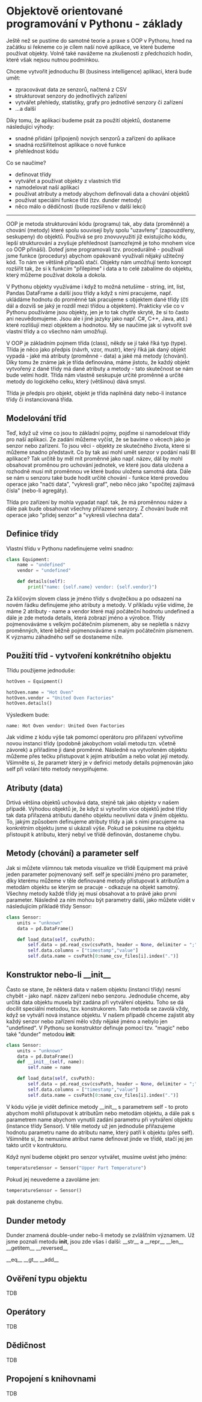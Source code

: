 # Objektově orientované programování v Pythonu - základy

Ještě než se pustíme do samotné teorie a praxe s OOP v Pythonu, hned na začátku si řekneme co je cílem naší nové aplikace, ve které budeme používat objekty. Volně také navážeme na zkušenosti z předchozích hodin, které však nejsou nutnou podmínkou.

Chceme vytvořit jednoduchu BI (business intelligence) aplikaci, která bude umět:
- zpracovávat data ze senzorů, načtená z CSV
- strukturovat senzory do jednotlivých zařízení
- vytvářet přehledy, statistiky, grafy pro jednotlivé senzory či zařízení
- ...a další

Díky tomu, že aplikaci budeme psát za použití objektů, dostaneme následující výhody:
- snadné přidání (připojení) nových senzorů a zařízení do aplikace
- snadná rozšiřitelnost aplikace o nové funkce
- přehlednost kódu

Co se naučíme?
- definovat třídy
- vytvářet a používat objekty z vlastních tříd
- namodelovat naší aplikaci
- používat atributy a metody abychom definovali data a chování objektů
- používat speciální funkce tříd (tzv. dunder metody)
- něco málo o dědičnosti (bude rozšířeno v další lekci)
-----

OOP je metoda strukturování kódu (programu) tak, aby data (proměnné) a chování (metody) které spolu souvisejí byly spolu "uzavřeny" (zapouzdřeny, seskupeny) do objektů. Používá se pro znovuvyužití již existujícího kódu, lepší strukturování a zvyšuje přehlednost (samozřejmě je toho mnohem více co OOP přináší). Doteď jsme programovali tzv. procedurálně - používali jsme funkce (procedury) abychom opakovaně využívali nějaký užitečný kód. To nám ve většině případů stačí. Objekty nám umožňují tento koncept rozšířit tak, že si k funkcím "přilepíme" i data a to celé zabalíme do objektu, který můžeme používat dokola a dokola.

V Pythonu objekty využíváme i když to možná netušíme - string, int, list, Pandas DataFrame a další jsou třídy a když s nimi pracujeme, např. ukládáme hodnotu do proměnné tak pracujeme s objektem dané třídy (čti dál a dozvíš se jaký je rozdíl mezi třídou a objektem). Prakticky vše co v Pythonu používáme jsou objekty, jen je to tak chytře skryté, že si to často ani neuvědomujeme. Jsou ale i jiné jazyky jako např. C#, C++, Java, atd.) které rozlišují mezi objektem a hodnotou. My se naučíme jak si vytvořit své vlastní třídy a co všechno nám umožňují.

V OOP je základním pojmem třída (class), někdy se jí také říká typ (type). Třída je něco jako předpis (návrh, vzor, mustr), který říká jak daný objekt vypadá - jaké má atributy (proměnné - data) a jaké má metody (chování). Díky tomu že známe jak je třída definována, máme jistotu, že každý objekt vytvořený z dané třídy má dané atributy a metody - tato skutečnost se nám bude velmi hodit. Třída nám vlastně seskupuje určité proměnné a určité metody do logického celku, který (většinou) dává smysl.

Třída je předpis pro objekt, objekt je třída naplněná daty nebo-li instance třídy či instanciovaná třída.

## Modelování tříd
Teď, když už víme co jsou to základní pojmy, pojďme si namodelovat třídy pro naší aplikaci. Ze zadání můžeme vyčíst, že se bavíme o věcech jako je senzor nebo zařízení. To jsou věci - objekty ze skutečného života, které si můžeme snadno představit. Co by tak asi mohl umět senzor v podání naší BI aplikace? Tak určitě by měl mít proměnné jako např. název, dál by mohl obsahovat proměnou pro uchování jednotek, ve které jsou data uložena a rozhodně musí mít proměnnou ve které budou uložena samotná data. Dále se nám u senzoru také bude hodit určité chování - funkce které provedou operace jako "načti data", "vykresli graf", nebo něco jako "spočítej zajímavá čísla" (nebo-li agregáty).

Třída pro zařízení by mohla vypadat např. tak, že má proměnnou název a dále pak bude obsahovat všechny přiřazené senzory. Z chování bude mít operace jako "přidej senzor" a "vykresli všechna data". 

## Definice třídy
Vlastní třídu v Pythonu nadefinujeme velmi snadno:
```python
class Equipment:
    name = "undefined"
    vendor = "undefined"

    def details(self):
        print("name: {self.name} vendor: {self.vendor}")
```
Za klíčovým slovem class je jméno třídy s dvojtečkou a po odsazení na novém řádku definujeme jeho atributy a metody. V příkladu výše vidíme, že máme 2 atributy - name a vendor které mají počáteční hodnotu undefined a dále je zde metoda details, která zobrazí jméno a výrobce.
Třídy pojmenováváme s velkým počátečním písmenem, aby se nepletla s názvy proměnných, které běžně pojmenováváme s malým počátečním písmenem. K významu záhadného self se dostaneme níže.

## Použití tříd - vytvoření konkrétního objektu
Třídu použijeme jednoduše:
```python
hotOven = Equipment()

hotOven.name = "Hot Oven"
hotOven.vendor = "United Oven Factories"
hotOven.details()
```

Výsledkem bude:
```
name: Hot Oven vendor: United Oven Factories
```

Jak vidíme z kódu výše tak pomomcí operátoru pro přiřazení vytvoříme novou instanci třídy (podobně jakobychom volali metodu tzn. včetně závorek) a přiřadíme ji dané proměnné. Následně na vytvořeném objektu můžeme přes tečku přistupovat k jejím atributům a nebo volat její metody. Všimněte si, že parametr který je v definici metody details pojmenován jako self při volání této metody nevyplňujeme.

## Atributy (data)
Drtivá většina objektů uchovává data, stejně tak jako objekty v našem případě. Výhodou objektů je, že když si vytvořím více objektů jedné třídy tak data přiřazená atributu daného objektu neovlivní data v jiném objektu. To, jakým způsobem definujeme atributy třídy a jak s nimi pracujeme na konkrétním objektu jsme si ukázali výše. Pokud se pokusíme na objektu přistoupit k atributu, který nebyl ve třídě definován, dostaneme chybu.

## Metody (chování) a parameter self
Jak si můžete všimnou tak metoda visualize ve třídě Equipment má právě jeden parameter pojmenovaný self. self je speciální jméno pro parameter, díky kterému můžeme v těle definované metody přistupovat k atributům a metodám objektu se kterým se pracuje - odkazuje na objekt samotný. Všechny metody každé třídy jej musí obsahovat a to právě jako první parameter. Následně za ním mohou být parametry další, jako můžete vidět v následujícím příkladě třídy Sensor:

```python
class Sensor:
    units = "unknown"
    data = pd.DataFrame()

    def load_data(self, csvPath):
        self.data = pd.read_csv(csvPath, header = None, delimiter = ";")
        self.data.columns = ["timestamp","value"]
        self.data.name = csvPath[0:name_csv_files[i].index(".")]
```

## Konstruktor nebo-li \_\_init\_\_
Často se stane, že některá data v našem objektu (instanci třídy) nesmí chybět - jako např. název zařízení nebo senzoru. Jednoduše chceme, aby určitá data objektu musela být zadána při vytváření objektu. Toho se dá docílit speciální metodou, tzv. konstrukorem. Tato metoda se zavolá vždy, když se vytváří nová instance objektu. V našem případě chceme zajistit aby každý senzor nebo zařízení mělo vždy nějaké jméno a nebylo jen "undefined". V Pythonu se konstruktor definuje pomocí tzv. "magic" nebo také "dunder" metodou __init__:

```python
class Sensor:
    units = "unknown"
    data = pd.DataFrame()
    def __init__(self, name):
        self.name = name

    def load_data(self, csvPath):
        self.data = pd.read_csv(csvPath, header = None, delimiter = ";")
        self.data.columns = ["timestamp","value"]
        self.data.name = csvPath[0:name_csv_files[i].index(".")]
```

V kódu výše je vidět definice metody \_\_init\_\_ s parametrem self - to proto abychom mohli přistupovat k atributům nebo metodám objektu, a dále pak s parametrem name abychom vynutili zadání parametru při vytváření objektu (instance třídy Sensor). V těle metody už jen jednoduše přiřazujeme hodnotu parametru name do atributu name, který patří k objektu (přes self). Všimněte si, že nemusíme atribut name definovat jinde ve třídě, stačí jej jen takto určit v kontruktoru. 

Když nyní budeme objekt pro senzor vytvářet, musíme uvést jeho jméno:
```python
temperatureSensor = Sensor("Upper Part Temperature")
```

Pokud jej neuvedeme a zavoláme jen:
```python
temperatureSensor = Sensor()
```
pak dostaneme chybu.

## Dunder metody
Dunder znamená double-under nebo-li metody se zvlášťním významem. Už jsme poznali metodu __init__, jsou zde všas i další:
\_\_str\_\_ a \_\_repr\_\_
\_\_len\_\_
\_\_getitem\_\_
\_\_reversed\_\_

\_\_eq\_\_
\_\_gt\_\_
\_\_add\_\_

## Ověření typu objektu
TDB

## Operátory
TDB

## Dědičnost
TDB

## Propojení s knihovnami
TDB